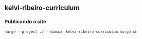 ## kelvi-ribeiro-curriculum

### Publicando o site 

`surge --project ./ --domain kelvi-ribeiro-curriculum.surge.sh`